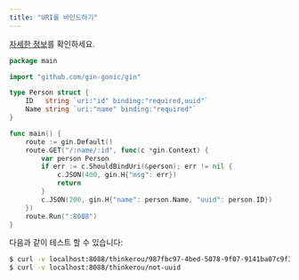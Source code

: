 ```yaml
---
title: "URI를 바인드하기"
---
```


[자세한 정보](https://github.com/gin-gonic/gin/issues/846)를 확인하세요.

```go
package main

import "github.com/gin-gonic/gin"

type Person struct {
	ID   string `uri:"id" binding:"required,uuid"`
	Name string `uri:"name" binding:"required"`
}

func main() {
	route := gin.Default()
	route.GET("/:name/:id", func(c *gin.Context) {
		var person Person
		if err := c.ShouldBindUri(&person); err != nil {
			c.JSON(400, gin.H{"msg": err})
			return
		}
		c.JSON(200, gin.H{"name": person.Name, "uuid": person.ID})
	})
	route.Run(":8088")
}
```

다음과 같이 테스트 할 수 있습니다:

```sh
$ curl -v localhost:8088/thinkerou/987fbc97-4bed-5078-9f07-9141ba07c9f3
$ curl -v localhost:8088/thinkerou/not-uuid
```
